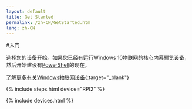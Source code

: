 ```yaml
---
layout: default
title: Get Started
permalink: /zh-CN/GetStarted.htm
lang: zh-CN
---
```


#入门

选择您的设备开始。如果您已经有运行Windows 10物联网的核心内幕预览设备，然后开始建设有[PowerShell]({{site.baseurl}}/{{page.lang}}/win10/samples/PowerShell.htm)的现在。

[了解更多有关Windows物联网设备]({{site.hardwareurl}}){:target="_blank"}

{% include steps.html device="RPI2" %}

{% include devices.html %}
